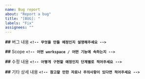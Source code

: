 ```yaml
---
name: Bug report
about: "Report a bug"
title: "[BUG]: "
labels: "Fix"
assignees: ""
---
```


**##** 버그 내용
**`<!-- 무엇을 만들 예정인지 설명해주세요 -->`**

**##** Scope
**`<!-- 어떤 workspace / 어떤 기능에 속하는지 -->`**

**##** 수정 내용
**`<!-- 어떻게 구현할 예정인지 단계별로 적어주세요 -->`**

**##** 기타 상세 내용
**`<!-- 참고할 만한 자료나 주의사항이 있다면 적어주세요 -->`**
